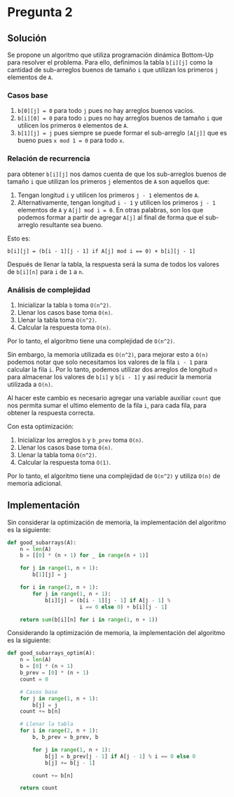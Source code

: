# Pregunta 2

## Solución

Se propone un algoritmo que utiliza programación dinámica Bottom-Up para resolver el problema. Para ello, definimos la tabla `b[i][j]` como la cantidad de sub-arreglos buenos de tamaño `i` que utilizan los primeros `j` elementos de `A`.

### Casos base

1. `b[0][j] = 0` para todo `j` pues no hay arreglos buenos vacíos.
2. `b[i][0] = 0` para todo `i` pues no hay arreglos buenos de tamaño `i` que utilicen los primeros `0` elementos de `A`.
3. `b[1][j] = j` pues siempre se puede formar el sub-arreglo `[A[j]]` que es bueno pues `x mod 1 = 0` para todo `x`.

### Relación de recurrencia

para obtener `b[i][j]` nos damos cuenta de que los sub-arreglos buenos de tamaño `i` que utilizan los primeros `j` elementos de `A` son aquellos que:

1. Tengan longitud `i` y utilicen los primeros `j - 1` elementos de `A`.
2. Alternativamente, tengan longitud `i - 1` y utilicen los primeros `j - 1` elementos de `A` y `A[j] mod i = 0`. En otras palabras, son los que podemos formar a partir de agregar `A[j]` al final de forma que el sub-arreglo resultante sea bueno.

Esto es:

```
b[i][j] = (b[i - 1][j - 1] if A[j] mod i == 0) + b[i][j - 1]
```

Después de llenar la tabla, la respuesta será la suma de todos los valores de `b[i][n]` para `i` de `1` a `n`.

### Análisis de complejidad

1. Inicializar la tabla `b` toma `O(n^2)`.
2. Llenar los casos base toma `O(n)`.
3. Llenar la tabla toma `O(n^2)`.
4. Calcular la respuesta toma `O(n)`.

Por lo tanto, el algoritmo tiene una complejidad de `O(n^2)`.

Sin embargo, la memoria utilizada es `O(n^2)`, para mejorar esto a `O(n)` podemos notar que solo necesitamos los valores de la fila `i - 1` para calcular la fila `i`. Por lo tanto, podemos utilizar dos arreglos de longitud `n` para almacenar los valores de `b[i]` y `b[i - 1]` y así reducir la memoria utilizada a `O(n)`.

Al hacer este cambio es necesario agregar una variable auxiliar `count` que nos permita sumar el ultimo elemento de la fila `i`, para cada fila, para obtener la respuesta correcta.

Con esta optimización:

1. Inicializar los arreglos `b` y `b_prev` toma `O(n)`.
2. Llenar los casos base toma `O(n)`.
3. Llenar la tabla toma `O(n^2)`.
4. Calcular la respuesta toma `O(1)`.

Por lo tanto, el algoritmo tiene una complejidad de `O(n^2)` y utiliza `O(n)` de memoria adicional.

## Implementación

Sin considerar la optimización de memoria, la implementación del algoritmo es la siguiente:

```python
def good_subarrays(A):
    n = len(A)
    b = [[0] * (n + 1) for _ in range(n + 1)]

    for j in range(1, n + 1):
        b[1][j] = j

    for i in range(2, n + 1):
        for j in range(1, n + 1):
            b[i][j] = (b[i - 1][j - 1] if A[j - 1] %
                       i == 0 else 0) + b[i][j - 1]

    return sum(b[i][n] for i in range(1, n + 1))
```

Considerando la optimización de memoria, la implementación del algoritmo es la siguiente:

```python
def good_subarrays_optim(A):
    n = len(A)
    b = [0] * (n + 1)
    b_prev = [0] * (n + 1)
    count = 0

    # Casos base
    for j in range(1, n + 1):
        b[j] = j
    count += b[n]

    # Llenar la tabla
    for i in range(2, n + 1):
        b, b_prev = b_prev, b

        for j in range(1, n + 1):
            b[j] = b_prev[j - 1] if A[j - 1] % i == 0 else 0
            b[j] += b[j - 1]

        count += b[n]

    return count
```
